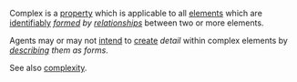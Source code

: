 Complex is a [property](https://github.com/gcassel/Modular-Organization-Terminology/blob/master/terms/property.md) which is applicable to all [elements](https://github.com/gcassel/Modular-Organization-Terminology/blob/master/terms/element.md) which are [identifiably](https://github.com/gcassel/Modular-Organization-Terminology/blob/master/terms/identifiable.md) *[formed](https://github.com/gcassel/Modular-Organization-Terminology/blob/master/terms/form.md) by [relationships](https://github.com/gcassel/Modular-Organization-Terminology/blob/master/terms/relationship.md)* between two or more elements.

Agents may or may not [intend](https://github.com/gcassel/Modular-Organization-Terminology/blob/master/terms/intend.md) to [create](https://github.com/gcassel/Modular-Organization-Terminology/blob/master/terms/creation.md) *detail* within complex elements by *[describing](https://github.com/gcassel/Modular-Organization-Terminology/blob/master/terms/description.md) them as forms*.


See also [complexity](https://github.com/gcassel/Modular-Organization-Terminology/blob/master/terms/complexity.md).
